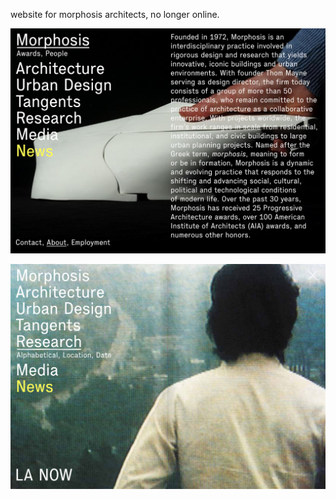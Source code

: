 website for morphosis architects, no longer online.

![71.3867188](morphosis1.jpg)

![71.3867188](morphosis2.jpg)